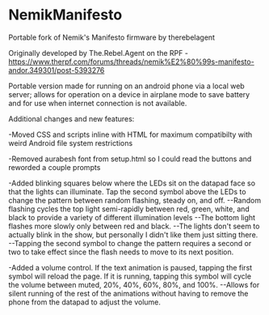 # NemikManifesto
Portable fork of Nemik's Manifesto firmware by therebelagent

Originally developed by The.Rebel.Agent on the RPF - https://www.therpf.com/forums/threads/nemik%E2%80%99s-manifesto-andor.349301/post-5393276

Portable version made for running on an android phone via a local web server; allows for operation on a device in airplane mode to save battery and for use when internet connection is not available.

Additional changes and new features:

-Moved CSS and scripts inline with HTML for maximum compatibilty with weird Android file system restrictions

-Removed aurabesh font from setup.html so I could read the buttons and reworded a couple prompts

-Added blinking squares below where the LEDs sit on the datapad face so that the lights can illuminate. Tap the second symbol above the LEDs to change the pattern between random flashing, steady on, and off.
--Random flashing cycles the top light semi-rapidly between red, green, white, and black to provide a variety of different illumination levels
--The bottom light flashes more slowly only between red and black.
--The lights don't seem to actually blink in the show, but personally I didn't like them just sitting there.
--Tapping the second symbol to change the pattern requires a second or two to take effect since the flash needs to move to its next position.

-Added a volume control. If the text animation is paused, tapping the first symbol will reload the page. If it is running, tapping this symbol will cycle the volume between muted, 20%, 40%, 60%, 80%, and 100%.
--Allows for silent running of the rest of the animations without having to remove the phone from the datapad to adjust the volume.
